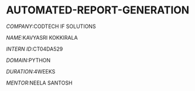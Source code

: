 # AUTOMATED-REPORT-GENERATION

*COMPANY*:CODTECH IF SOLUTIONS

*NAME*:KAVYASRI KOKKIRALA

*INTERN ID*:CT04DA529

*DOMAIN*:PYTHON

*DURATION*:4WEEKS

*MENTOR*:NEELA SANTOSH

